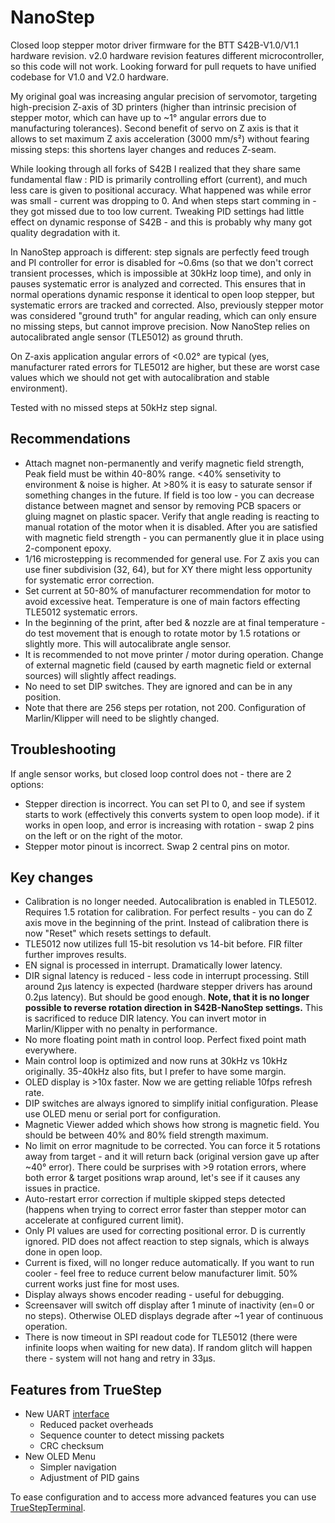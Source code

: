 # NanoStep
Closed loop stepper motor driver firmware for the BTT S42B-V1.0/V1.1 hardware revision. v2.0 hardware revision features different microcontroller, so this code will not work. Looking forward for pull requets to have unified codebase for V1.0 and V2.0 hardware.

My original goal was increasing angular precision of servomotor, targeting high-precision Z-axis of 3D printers (higher than intrinsic precision of stepper motor, which can have up to ~1° angular errors due to manufacturing tolerances). Second benefit of servo on Z axis is that it allows to set maximum Z axis acceleration (3000 mm/s²) without fearing missing steps: this shortens layer changes and reduces Z-seam. 

While looking through all forks of S42B I realized that they share same fundamental flaw : PID is primarily controlling effort (current), and much less care is given to positional accuracy. What happened was while error was small - current was dropping to 0. And when steps start comming in - they got missed due to too low current. Tweaking PID settings had little effect on dynamic response of S42B - and this is probably why many got quality degradation with it. 

In NanoStep approach is different: step signals are perfectly feed trough and PI controller for error is disabled for ~0.6ms (so that we don't correct transient processes, which is impossible at 30kHz loop time), and only in pauses systematic error is analyzed and corrected. This ensures that in normal operations dynamic response it identical to open loop stepper, but systematic errors are tracked and corrected. Also, previously stepper motor was considered "ground truth" for angular reading, which can only ensure no missing steps, but cannot improve precision. Now NanoStep relies on autocalibrated angle sensor (TLE5012) as ground thruth. 

On Z-axis application angular errors of <0.02° are typical (yes, manufacturer rated errors for TLE5012 are higher, but these are worst case values which we should not get with autocalibration and stable environment).

Tested with no missed steps at 50kHz step signal.

## Recommendations
- Attach magnet non-permanently and verify magnetic field strength, Peak field must be within 40-80% range. <40% sensetivity to environment & noise is higher. At >80% it is easy to saturate sensor if something changes in the future. If field is too low - you can decrease distance between magnet and sensor by removing PCB spacers or gluing magnet on plastic spacer.  Verify that angle reading is reacting to manual rotation of the motor when it is disabled. After you are satisfied with magnetic field strength - you can permanently glue it in place using 2-component epoxy. 
- 1/16 microstepping is recommended for general use. For Z axis you can use finer subdivision (32, 64), but for XY there might less opportunity for systematic error correction.
- Set current at 50-80% of manufacturer recommendation for motor to avoid excessive heat. Temperature is one of main factors effecting TLE5012 systematic errors.
- In the beginning of the print, after bed & nozzle are at final temperature - do test movement that is enough to rotate motor by 1.5 rotations or slightly more. This will autocalibrate angle sensor. 
- It is recommended to not move printer / motor during operation. Change of external magnetic field (caused by earth magnetic field or external sources) will slightly affect readings. 
- No need to set DIP switches. They are ignored and can be in any position. 
- Note that there are 256 steps per rotation, not 200. Configuration of Marlin/Klipper will need to be slightly changed.

## Troubleshooting
If angle sensor works, but closed loop control does not - there are 2 options:
- Stepper direction is incorrect. You can set PI to 0, and see if system starts to work (effectively this converts system to open loop mode). if it works in open loop, and error is increasing with rotation - swap 2 pins on the left or on the right of the motor. 
- Stepper motor pinout is incorrect. Swap 2 central pins on motor. 

## Key changes
- Calibration is no longer needed. Autocalibration is enabled in TLE5012. Requires 1.5 rotation for calibration. For perfect results - you can do Z axis move in the beginning of the print. Instead of calibration there is now "Reset" which resets settings to default. 
- TLE5012 now utilizes full 15-bit resolution vs 14-bit before. FIR filter further improves results. 
- EN signal is processed in interrupt. Dramatically lower latency. 
- DIR signal latency is reduced - less code in interrupt processing. Still around 2µs latency is expected (hardware stepper drivers has around 0.2µs latency). But should be good enough. **Note, that it is no longer possible to reverse rotation direction in S42B-NanoStep settings.** This is sacrificed to reduce DIR latency. You can invert motor in Marlin/Klipper with no penalty in performance. 
- No more floating point math in control loop. Perfect fixed point math everywhere. 
- Main control loop is optimized and now runs at 30kHz vs 10kHz originally. 35-40kHz also fits, but I prefer to have some margin. 
- OLED display is >10x faster. Now we are getting reliable 10fps refresh rate.  
- DIP switches are always ignored to simplify initial configuration. Please use OLED menu or serial port for configuration. 
- Magnetic Viewer added which shows how strong is magnetic field. You should be between 40% and 80% field strength maximum. 
- No limit on error magnitude to be corrected. You can force it 5 rotations away from target - and it will return back (original version gave up after ~40° error). There could be surprises with >9 rotation errors, where both error & target positions wrap around, let's see if it causes any issues in practice. 
- Auto-restart error correction if multiple skipped steps detected (happens when trying to correct error faster than stepper motor can accelerate at configured current limit). 
- Only PI values are used for correcting positional error. D is currently ignored. PID does not affect reaction to step signals, which is always done in open loop. 
- Current is fixed, will no longer reduce automatically. If you want to run cooler - feel free to reduce current below manufacturer limit. 50% current works just fine for most uses. 
- Display always shows encoder reading - useful for debugging. 
- Screensaver will switch off display after 1 minute of inactivity (en=0 or no steps). Otherwise OLED displays degrade after ~1 year of continuous operation. 
- There is now timeout in SPI readout code for TLE5012 (there were infinite loops when waiting for new data). If random glitch will happen there - system will not hang and retry in 33µs. 

## Features from TrueStep
- New UART [interface](SerialInterface.md) 
  - Reduced packet overheads
  - Sequence counter to detect missing packets
  - CRC checksum
- New OLED Menu
  - Simpler navigation
  - Adjustment of PID gains

To ease configuration and to access more advanced features you can use [TrueStepTerminal](utils/TrueStepTerminal).

